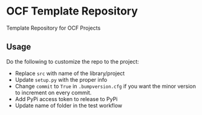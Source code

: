 # OCF Template Repository
Template Repository for OCF Projects

## Usage

Do the following to customize the repo to the project:

- Replace `src` with name of the library/project
- Update `setup.py` with the proper info
- Change `commit` to `True` in `.bumpversion.cfg` if you want the minor version
  to increment on every commit.
- Add PyPi access token to release to PyPi
- Update name of folder in the test workflow
